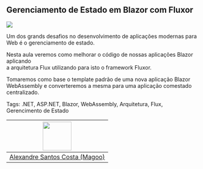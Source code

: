## Gerenciamento de Estado em Blazor com Fluxor
<img src="https://storage.googleapis.com/golden-wind/experts-club/capa-github.svg" />

Um dos grands desafios no desenvolvimento de aplicações  modernas 
para Web é o gerenciamento de estado.

Nesta aula veremos como melhorar o código de nossas aplicações Blazor aplicando  
a arquitetura Flux utilizando para isto o framework Fluxor.

Tomaremos como base o template padrão de uma nova aplicação 
Blazor WebAssembly e converteremos a mesma
para uma aplicação
comestado centralizado.

Tags: .NET, ASP.NET, Blazor, WebAssembly, Arquitetura, Flux, Gerencimento de Estado

| [<img src="https://avatars.githubusercontent.com/u/626364?v=4" width="75px;"/>](https://github.com/magoolation) |
| :-: |
|[Alexandre Santos Costa (Magoo)](https://github.com/magoolation)|
